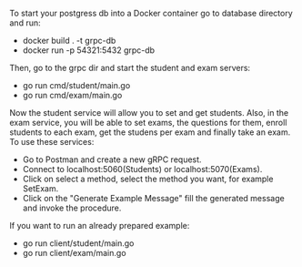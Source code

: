 To start your postgress db into a Docker container go to database directory and run:
- docker build . -t grpc-db
- docker run -p 54321:5432 grpc-db

Then, go to the grpc dir and start the student and exam servers:
- go run cmd/student/main.go
- go run cmd/exam/main.go

Now the student service will allow you to set and get students. Also, in the exam service, you will be able to set exams, the questions for them, enroll students to each exam, get the studens per exam and finally take an exam. To use these services:
- Go to Postman and create a new gRPC request.
- Connect to localhost:5060(Students) or localhost:5070(Exams).
- Click on select a method, select the method you want, for example SetExam.
- Click on the "Generate Example Message" fill the generated message and invoke the procedure.

If you want to run an already prepared example:
- go run client/student/main.go
- go run client/exam/main.go
